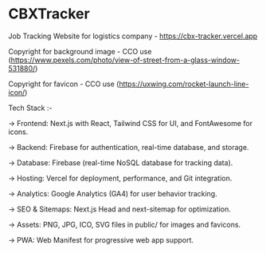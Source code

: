 # CBXTracker
Job Tracking Website for logistics company - https://cbx-tracker.vercel.app

Copyright for background image - CCO use (https://www.pexels.com/photo/view-of-street-from-a-glass-window-531880/)

Copyright for favicon - CCO use (https://uxwing.com/rocket-launch-line-icon/)

Tech Stack :-

  -> Frontend: Next.js with React, Tailwind CSS for UI, and FontAwesome for icons.
 
  -> Backend: Firebase for authentication, real-time database, and storage.
 
  -> Database: Firebase (real-time NoSQL database for tracking data).
 
  -> Hosting: Vercel for deployment, performance, and Git integration.
 
  -> Analytics: Google Analytics (GA4) for user behavior tracking.
 
  -> SEO & Sitemaps: Next.js Head and next-sitemap for optimization.
 
  -> Assets: PNG, JPG, ICO, SVG files in public/ for images and favicons.
 
  -> PWA: Web Manifest for progressive web app support.
 
